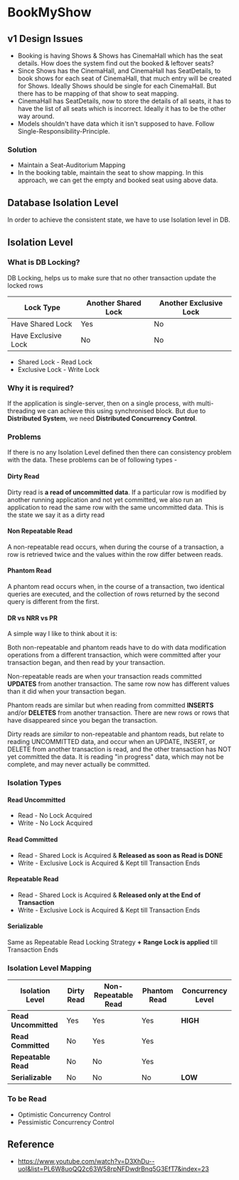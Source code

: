 # BookMyShow


## v1 Design Issues
- Booking is having Shows & Shows has CinemaHall which has the seat details. 
How does the system find out the booked & leftover seats?
- Since Shows has the CinemaHall, and CinemaHall has SeatDetails, 
to book shows for each seat of CinemaHall, that much entry will be created for Shows. 
Ideally Shows should be single for each CinemaHall. But there has to be mapping of that show to seat mapping.
- CinemaHall has SeatDetails, now to store the details of all seats, 
it has to have the list of all seats which is incorrect. Ideally it has to be the other way around.
- Models shouldn't have data which it isn't supposed to have. Follow Single-Responsibility-Principle.


### Solution
- Maintain a Seat-Auditorium Mapping
- In the booking table, maintain the seat to show mapping. In this approach, we
can get the empty and booked seat using above data.


## Database Isolation Level
In order to achieve the consistent state, we have to use Isolation level in DB.

## Isolation Level

### What is DB Locking?
DB Locking, helps us to make sure that no other transaction update the locked rows

|Lock Type| Another Shared Lock | Another Exclusive Lock |
|--|--|--|
| Have Shared Lock | Yes | No |
| Have Exclusive Lock| No | No |

- Shared Lock - Read Lock
- Exclusive Lock - Write Lock


### Why it is required?
If the application is single-server, then on a single process, with multi-threading we can achieve this using synchronised block. But due to **Distributed System**, we need **Distributed Concurrency Control**.

### Problems
If there is no any Isolation Level defined then there can consistency problem with the data. These problems can be of following types -
#### Dirty Read
Dirty read is **a read of uncommitted data**. If a particular row is modified by another running application and not yet committed, we also run an application to read the same row with the same uncommitted data. This is the state we say it as a dirty read

#### Non Repeatable Read
A non-repeatable read occurs, when during the course of a transaction, a row is retrieved twice and the values within the row differ between reads.

#### Phantom Read
A phantom read occurs when, in the course of a transaction, two identical queries are executed, and the collection of rows returned by the second query is different from the first.


#### DR vs NRR vs PR 
[](https://stackoverflow.com/posts/23138849/timeline)

A simple way I like to think about it is:

Both non-repeatable and phantom reads have to do with data modification operations from a different transaction, which were committed after your transaction began, and then read by your transaction.

Non-repeatable reads are when your transaction reads committed **UPDATES** from another transaction. The same row now has different values than it did when your transaction began.

Phantom reads are similar but when reading from committed **INSERTS** and/or **DELETES** from another transaction. There are new rows or rows that have disappeared since you began the transaction.

Dirty reads are _similar_ to non-repeatable and phantom reads, but relate to reading UNCOMMITTED data, and occur when an UPDATE, INSERT, or DELETE from another transaction is read, and the other transaction has NOT yet committed the data. It is reading "in progress" data, which may not be complete, and may never actually be committed.


### Isolation Types
#### Read Uncommitted
 - Read - No Lock Acquired
 - Write - No Lock Acquired

#### Read Committed
- Read - Shared Lock is Acquired & **Released as soon as Read is DONE**
- Write - Exclusive Lock is Acquired & Kept till Transaction Ends

#### Repeatable Read
- Read - Shared Lock is Acquired & **Released only at the End of Transaction** 
- Write -  Exclusive Lock is Acquired & Kept till Transaction Ends

#### Serializable
Same as Repeatable Read Locking Strategy **+** **Range Lock is applied** till Transaction Ends


### Isolation Level Mapping

|Isolation Level| Dirty Read | Non-Repeatable Read | Phantom Read | Concurrency Level |
|--|--|--|--|--|
| **Read Uncommitted** | Yes | Yes | Yes | **HIGH**
| **Read Committed** | No|Yes|Yes | 
| **Repeatable Read** | No|No| Yes|
| **Serializable**| No|No |No | **LOW**

### To be Read
- Optimistic Concurrency Control
- Pessimistic Concurrency Control

## Reference
- https://www.youtube.com/watch?v=D3XhDu--uoI&list=PL6W8uoQQ2c63W58rpNFDwdrBnq5G3EfT7&index=23